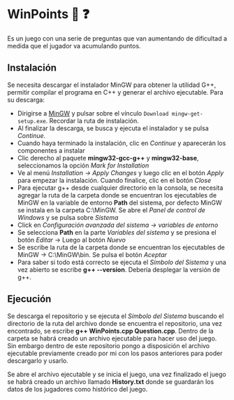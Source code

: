 # WinPoints :brain: :question:
Es un juego con una serie de preguntas que van aumentando de dificultad a medida que el jugador va acumulando puntos.

## Instalación
Se necesita descargar el instalador MinGW para obtener la utilidad G++, permitir compilar el programa en C++ y generar el archivo ejecutable.
Para su descarga:
- Dirigirse a [MinGW](https://sourceforge.net/projects/mingw/files/) y pulsar sobre el vínculo `Download mingw-get-setup.exe`. Recordar la ruta de instalación.
- Al finalizar la descarga, se busca y ejecuta el instalador y se pulsa *Continue*.
- Cuando haya terminado la instalación, clic en *Continue* y aparecerán los componentes a instalar
- Clic derecho al paquete **mingw32-gcc-g++** y **mingw32-base**, seleccionamos la opción *Mark for Installation*
- Ve al menú *Installation -> Apply Changes* y luego clic en el botón *Apply* para empezar la instalación. Cuando finalice, clic en el botón *Close*
- Para ejecutar g++ desde cualquier directorio en la consola, se necesita agregar la ruta de la carpeta donde se encuentran los ejecutables de MinGW en la variable       de entorno **Path** del sistema, por defecto MinGW se instala en la carpeta C:\MinGW. Se abre el *Panel de control de Windows* y se pulsa sobre *Sistema*
- Click en *Configuración avanzada del sistema -> variables de entorno*
- Se selecciona **Path** en la parte *Variables del sistema* y se presiona el botón *Editar* -> Luego al botón *Nuevo*
- Se escribe la ruta de la carpeta donde se encuentran los ejecutables de MinGW -> C:\MinGW\bin. Se pulsa el botón *Aceptar*
- Para saber si todo está correcto se ejecuta el *Símbolo del Sistema* y una vez abierto se escribe **g++ --version**. Debería desplegar la versión de g++.

## Ejecución
Se descarga el repositorio y se ejecuta el *Símbolo del Sistema* buscando el directorio de la ruta del archivo donde se encuentra el repositorio, una vez encontrado, se escribe **g++ WinPoints.cpp Question.cpp**.
Dentro de la carpeta se habrá creado un archivo ejecutable para hacer uso del juego. Sin embargo dentro de este repositorio pongo a disposición el archivo ejecutable previamente creado por mi con los pasos anteriores para poder descargarlo y usarlo.

Se abre el archivo ejecutable y se inicia el juego, una vez finalizado el juego se habrá creado un archivo llamado **History.txt** donde se guardarán los datos de los jugadores como histórico del juego.
